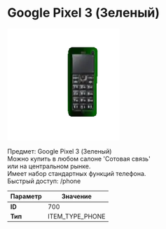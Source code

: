 # Google Pixel 3 (Зеленый)

![Item Image](../img/700.webp?raw=true)

Предмет: Google Pixel 3 (Зеленый)<br>Можно купить в любом салоне 'Сотовая связь'<br>или на центральном рынке.<br>Имеет набор стандартных функций телефона.<br>Быстрый доступ: /phone


| Параметр | Значение |
|----------|----------|
| **ID** | 700 |
| **Тип** | ITEM_TYPE_PHONE |

